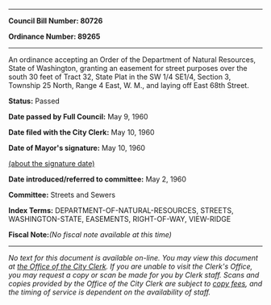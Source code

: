 

********

**Council Bill Number: 80726**
   
**Ordinance Number: 89265**
********

 An ordinance accepting an Order of the Department of Natural Resources, State of Washington, granting an easement for street purposes over the south 30 feet of Tract 32, State Plat in the SW 1/4 SE1/4, Section 3, Township 25 North, Range 4 East, W. M., and laying off East 68th Street.

**Status:** Passed
   
**Date passed by Full Council:** May 9, 1960
   
**Date filed with the City Clerk:** May 10, 1960
   
**Date of Mayor's signature:** May 10, 1960
   
[(about the signature date)](/~public/approvaldate.htm)
   
   
   
**Date introduced/referred to committee:** May 2, 1960
   
**Committee:** Streets and Sewers
   
   
**Index Terms:** DEPARTMENT-OF-NATURAL-RESOURCES, STREETS, WASHINGTON-STATE, EASEMENTS, RIGHT-OF-WAY, VIEW-RIDGE

**Fiscal Note:**_(No fiscal note available at this time)_
********

_No text for this document is available on-line. You may view this document at [the Office of the City Clerk](http://www.seattle.gov/leg/clerk/contactUs.htm). If you are unable to visit the Clerk's Office, you may request a copy or scan be made for you by Clerk staff. Scans and copies provided by the Office of the City Clerk are subject to [copy fees](http://clerk.seattle.gov/~public/clerkfees.htm), and the timing of service is dependent on the availability of staff._

